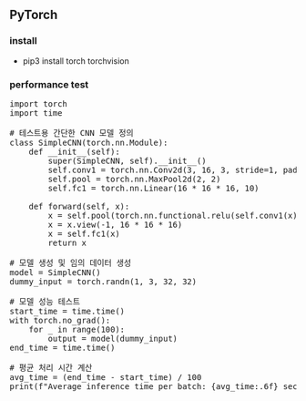 ## PyTorch
### install
- pip3 install torch torchvision

### performance test
<pre>
import torch
import time

# 테스트용 간단한 CNN 모델 정의
class SimpleCNN(torch.nn.Module):
    def __init__(self):
        super(SimpleCNN, self).__init__()
        self.conv1 = torch.nn.Conv2d(3, 16, 3, stride=1, padding=1)
        self.pool = torch.nn.MaxPool2d(2, 2)
        self.fc1 = torch.nn.Linear(16 * 16 * 16, 10)

    def forward(self, x):
        x = self.pool(torch.nn.functional.relu(self.conv1(x)))
        x = x.view(-1, 16 * 16 * 16)
        x = self.fc1(x)
        return x

# 모델 생성 및 임의 데이터 생성
model = SimpleCNN()
dummy_input = torch.randn(1, 3, 32, 32)

# 모델 성능 테스트
start_time = time.time()
with torch.no_grad():
    for _ in range(100):
        output = model(dummy_input)
end_time = time.time()

# 평균 처리 시간 계산
avg_time = (end_time - start_time) / 100
print(f"Average inference time per batch: {avg_time:.6f} seconds")

</pre>
